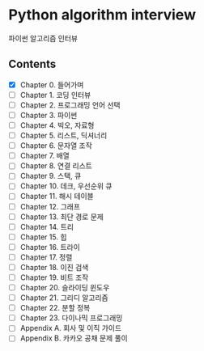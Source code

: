 # Python algorithm interview
파이썬 알고리즘 인터뷰

## Contents
- [x] Chapter 0. 들어가며
- [ ] Chapter 1. 코딩 인터뷰
- [ ] Chapter 2. 프로그래밍 언어 선택
- [ ] Chapter 3. 파이썬
- [ ] Chapter 4. 빅오, 자료형
- [ ] Chapter 5. 리스트, 딕셔너리
- [ ] Chapter 6. 문자열 조작
- [ ] Chapter 7. 배열
- [ ] Chapter 8. 연결 리스트
- [ ] Chapter 9. 스택, 큐 
- [ ] Chapter 10. 데크, 우선순위 큐
- [ ] Chapter 11. 해시 테이블
- [ ] Chapter 12. 그래프
- [ ] Chapter 13. 최단 경로 문제
- [ ] Chapter 14. 트리
- [ ] Chapter 15. 힙
- [ ] Chapter 16. 트라이
- [ ] Chapter 17. 정렬
- [ ] Chapter 18. 이진 검색
- [ ] Chapter 19. 비트 조작
- [ ] Chapter 20. 슬라이딩 윈도우
- [ ] Chapter 21. 그리디 알고리즘
- [ ] Chapter 22. 분할 정복
- [ ] Chapter 23. 다이나믹 프로그래밍
- [ ] Appendix A. 회사 및 이직 가이드
- [ ] Appendix B. 카카오 공채 문제 풀이